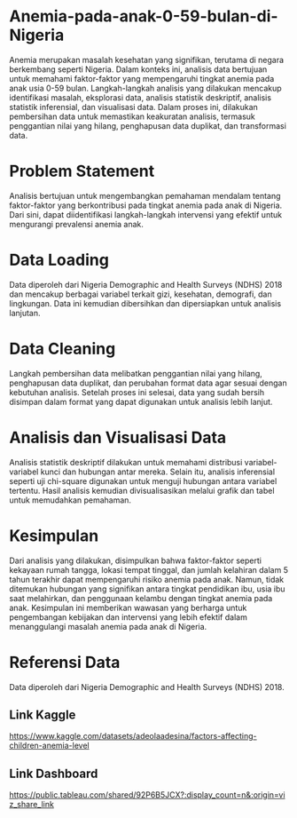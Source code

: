 # Anemia-pada-anak-0-59-bulan-di-Nigeria
Anemia merupakan masalah kesehatan yang signifikan, terutama di negara berkembang seperti Nigeria. Dalam konteks ini, analisis data bertujuan untuk memahami faktor-faktor yang mempengaruhi tingkat anemia pada anak usia 0-59 bulan. Langkah-langkah analisis yang dilakukan mencakup identifikasi masalah, eksplorasi data, analisis statistik deskriptif, analisis statistik inferensial, dan visualisasi data. Dalam proses ini, dilakukan pembersihan data untuk memastikan keakuratan analisis, termasuk penggantian nilai yang hilang, penghapusan data duplikat, dan transformasi data.

# Problem Statement
Analisis bertujuan untuk mengembangkan pemahaman mendalam tentang faktor-faktor yang berkontribusi pada tingkat anemia pada anak di Nigeria. Dari sini, dapat diidentifikasi langkah-langkah intervensi yang efektif untuk mengurangi prevalensi anemia anak.

# Data Loading
Data diperoleh dari Nigeria Demographic and Health Surveys (NDHS) 2018 dan mencakup berbagai variabel terkait gizi, kesehatan, demografi, dan lingkungan. Data ini kemudian dibersihkan dan dipersiapkan untuk analisis lanjutan.

# Data Cleaning
Langkah pembersihan data melibatkan penggantian nilai yang hilang, penghapusan data duplikat, dan perubahan format data agar sesuai dengan kebutuhan analisis. Setelah proses ini selesai, data yang sudah bersih disimpan dalam format yang dapat digunakan untuk analisis lebih lanjut.

# Analisis dan Visualisasi Data
Analisis statistik deskriptif dilakukan untuk memahami distribusi variabel-variabel kunci dan hubungan antar mereka. Selain itu, analisis inferensial seperti uji chi-square digunakan untuk menguji hubungan antara variabel tertentu. Hasil analisis kemudian divisualisasikan melalui grafik dan tabel untuk memudahkan pemahaman.

# Kesimpulan
Dari analisis yang dilakukan, disimpulkan bahwa faktor-faktor seperti kekayaan rumah tangga, lokasi tempat tinggal, dan jumlah kelahiran dalam 5 tahun terakhir dapat mempengaruhi risiko anemia pada anak. Namun, tidak ditemukan hubungan yang signifikan antara tingkat pendidikan ibu, usia ibu saat melahirkan, dan penggunaan kelambu dengan tingkat anemia pada anak. Kesimpulan ini memberikan wawasan yang berharga untuk pengembangan kebijakan dan intervensi yang lebih efektif dalam menanggulangi masalah anemia pada anak di Nigeria.

# Referensi Data
Data diperoleh dari Nigeria Demographic and Health Surveys (NDHS) 2018.
 
## Link Kaggle 
https://www.kaggle.com/datasets/adeolaadesina/factors-affecting-children-anemia-level
## Link Dashboard
https://public.tableau.com/shared/92P6B5JCX?:display_count=n&:origin=viz_share_link 
